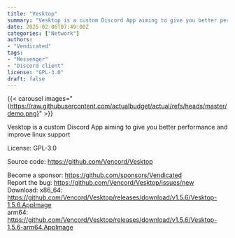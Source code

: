 ```yaml
---
title: "Vesktop"
summary: "Vesktop is a custom Discord App aiming to give you better performance and improve linux support"
date: 2025-02-06T07:49:00Z
categories: ["Network"]
authors:
- "Vendicated"
tags: 
- "Messenger"
- "Discord client"
license: "GPL-3.0"
draft: false
---
```


{{< carousel images="{https://raw.githubusercontent.com/actualbudget/actual/refs/heads/master/demo.png}" >}}

Vesktop is a custom Discord App aiming to give you better performance and improve linux support

License: GPL-3.0

Source code: <https://github.com/Vencord/Vesktop>

Become a sponsor: <https://github.com/sponsors/Vendicated>  
Report the bug: <https://github.com/Vencord/Vesktop/issues/new>  
Download:   x86_64: <https://github.com/Vencord/Vesktop/releases/download/v1.5.6/Vesktop-1.5.6.AppImage>  
            arm64: <https://github.com/Vencord/Vesktop/releases/download/v1.5.6/Vesktop-1.5.6-arm64.AppImage>
